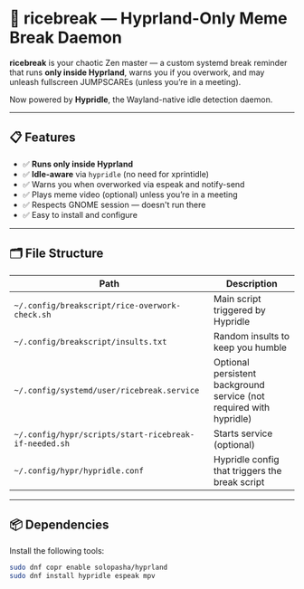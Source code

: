 # 🌾 ricebreak — Hyprland-Only Meme Break Daemon

**ricebreak** is your chaotic Zen master — a custom systemd break reminder that runs **only inside Hyprland**, warns you if you overwork, and may unleash fullscreen JUMPSCAREs (unless you’re in a meeting).

Now powered by **Hypridle**, the Wayland-native idle detection daemon.

---

## 📋 Features

- ✅ **Runs only inside Hyprland**
- ✅ **Idle-aware** via `hypridle` (no need for xprintidle)
- ✅ Warns you when overworked via espeak and notify-send
- ✅ Plays meme video (optional) unless you’re in a meeting
- ✅ Respects GNOME session — doesn't run there
- ✅ Easy to install and configure

---

## 🗂️ File Structure

| Path | Description |
|------|-------------|
| `~/.config/breakscript/rice-overwork-check.sh` | Main script triggered by Hypridle |
| `~/.config/breakscript/insults.txt` | Random insults to keep you humble |
| `~/.config/systemd/user/ricebreak.service` | Optional persistent background service (not required with hypridle) |
| `~/.config/hypr/scripts/start-ricebreak-if-needed.sh` | Starts service (optional) |
| `~/.config/hypr/hypridle.conf` | Hypridle config that triggers the break script |

---

## 📦 Dependencies

Install the following tools:

```bash
sudo dnf copr enable solopasha/hyprland
sudo dnf install hypridle espeak mpv
